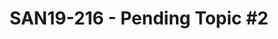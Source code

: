 ---
categories:
- san19
description: To Be Provided
image:
  featured: 'true'
  path: /assets/images/featured-images/san19/SAN19-216.png
session_attendee_num: '1'
session_id: SAN19-216
session_room: Pacific Room (Keynote)
session_slot:
  end_time: '2019-09-24 12:50:00'
  start_time: '2019-09-24 12:00:00'
session_speakers:
- speaker_bio: see web page
  speaker_company: Linaro
  speaker_image: /assets/images/speakers/san19/andrea-gallo.jpg
  speaker_location: Milan Area, Italy
  speaker_name: Andrea Gallo
  speaker_position: VP of Membership Development
  speaker_username: andrea.gallo
session_track: IoT Fog/Gateway/Edge Computing
tag: session
tags:
- Validation and CI
title: 'SAN19-216 - Pending Topic #2'
---